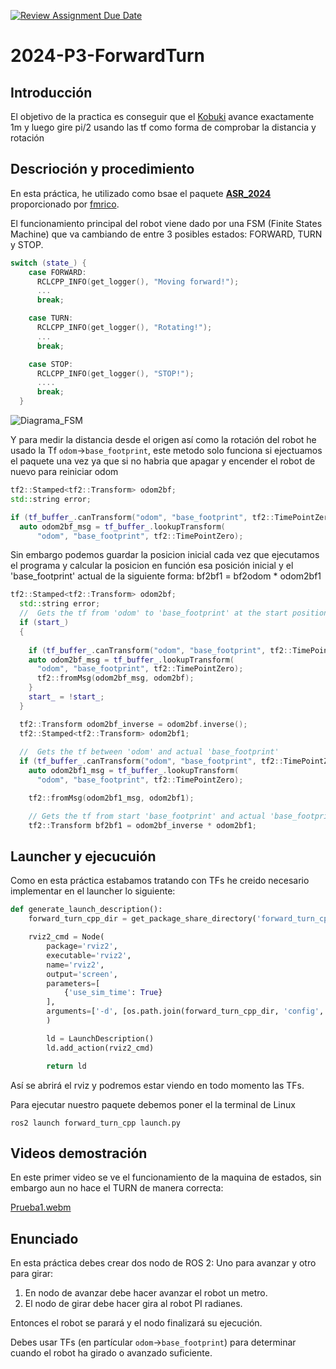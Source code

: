 [![Review Assignment Due Date](https://classroom.github.com/assets/deadline-readme-button-24ddc0f5d75046c5622901739e7c5dd533143b0c8e959d652212380cedb1ea36.svg)](https://classroom.github.com/a/uJohVe6m)
# 2024-P3-ForwardTurn
## Introducción
El objetivo de la practica es conseguir que el [Kobuki](https://robots.ros.org/kobuki/) avance exactamente 1m y luego gire pi/2 usando las tf como forma de comprobar la distancia y rotación

## Descrioción y procedimiento
En esta práctica, he utilizado como bsae el paquete [**ASR_2024**](https://github.com/Docencia-fmrico/ASR_2024) proporcionado por [fmrico](https://github.com/fmrico).  

El funcionamiento principal del robot viene dado por una FSM (Finite States Machine) que va cambiando de entre 3 posibles estados: FORWARD, TURN y STOP.
```cpp
switch (state_) {
    case FORWARD:
      RCLCPP_INFO(get_logger(), "Moving forward!");
      ...
      break;

    case TURN:
      RCLCPP_INFO(get_logger(), "Rotating!");
      ...
      break;

    case STOP:
      RCLCPP_INFO(get_logger(), "STOP!");
      ....
      break;
  }
```
![Diagrama_FSM](https://github.com/Docencia-fmrico/p3-forwardturn-jmartinm2021/assets/92941332/10f33708-1f11-4492-abcd-7083a98e1fa9)
  
Y para medir la distancia desde el origen así como la rotación del robot he usado la Tf `odom`->`base_footprint`, este metodo solo funciona si ejectuamos el paquete una vez ya que si no habria que apagar y encender el robot de nuevo para reiniciar odom
```cpp
tf2::Stamped<tf2::Transform> odom2bf;
std::string error;

if (tf_buffer_.canTransform("odom", "base_footprint", tf2::TimePointZero, &error)) {
  auto odom2bf_msg = tf_buffer_.lookupTransform(
      "odom", "base_footprint", tf2::TimePointZero);
```

Sin embargo podemos guardar la posicion inicial cada vez que ejecutamos el programa y calcular la posicion en función esa posición inicial y el 'base_footprint' actual de la siguiente forma: bf2bf1 = bf2odom * odom2bf1
```cpp
tf2::Stamped<tf2::Transform> odom2bf;
  std::string error;
  //  Gets the tf from 'odom' to 'base_footprint' at the start position
  if (start_)
  {
    
    if (tf_buffer_.canTransform("odom", "base_footprint", tf2::TimePointZero, &error)) {
    auto odom2bf_msg = tf_buffer_.lookupTransform(
      "odom", "base_footprint", tf2::TimePointZero);
      tf2::fromMsg(odom2bf_msg, odom2bf);
    }
    start_ = !start_;
  }

  tf2::Transform odom2bf_inverse = odom2bf.inverse();
  tf2::Stamped<tf2::Transform> odom2bf1;
  
  //  Gets the tf between 'odom' and actual 'base_footprint'
  if (tf_buffer_.canTransform("odom", "base_footprint", tf2::TimePointZero, &error)) {
    auto odom2bf1_msg = tf_buffer_.lookupTransform(
      "odom", "base_footprint", tf2::TimePointZero);

    tf2::fromMsg(odom2bf1_msg, odom2bf1);

    // Gets the tf from start 'base_footprint' and actual 'base_footprint'
    tf2::Transform bf2bf1 = odom2bf_inverse * odom2bf1;
```
## Launcher y ejecucuión
Como en esta práctica estabamos tratando con TFs he creido necesario implementar en el launcher lo siguiente:
```python
def generate_launch_description():
    forward_turn_cpp_dir = get_package_share_directory('forward_turn_cpp')

    rviz2_cmd = Node(
        package='rviz2',
        executable='rviz2',
        name='rviz2',
        output='screen',
        parameters=[
            {'use_sim_time': True}
        ],
        arguments=['-d', [os.path.join(forward_turn_cpp_dir, 'config', 'forward.rviz')]],
        )

        ld = LaunchDescription()
        ld.add_action(rviz2_cmd)

        return ld
```
Así se abrirá el rviz y podremos estar viendo en todo momento las TFs.  

Para ejecutar nuestro paquete debemos poner el la terminal de Linux
```shell
ros2 launch forward_turn_cpp launch.py
```
## Videos demostración
En este primer video se ve el funcionamiento de la maquina de estados, sin embargo aun no hace el TURN de manera correcta:

[Prueba1.webm](https://github.com/Docencia-fmrico/p3-forwardturn-jmartinm2021/assets/92941332/ea76c794-bc62-4223-8cbd-aef447d0f0dd)
  
## Enunciado

En esta práctica debes crear dos nodo de ROS 2: Uno para avanzar y otro para girar:

1. En nodo de avanzar debe hacer avanzar el robot un metro.
2. El nodo de girar debe hacer gira al robot PI radianes.

Entonces el robot se parará y el nodo finalizará su ejecución.

Debes usar TFs (en partícular `odom`->`base_footprint`) para determinar cuando el robot ha girado o avanzado suficiente.
